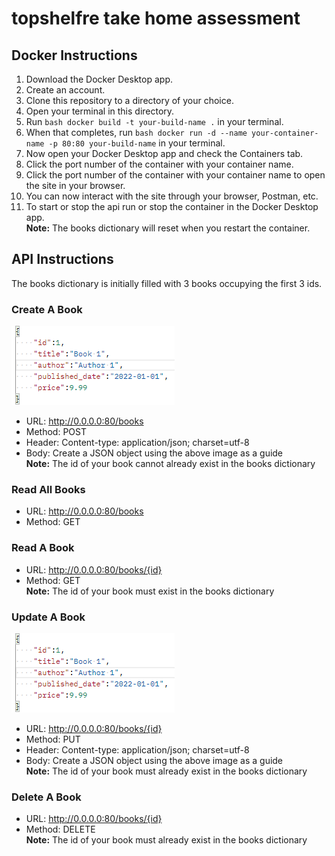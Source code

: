 # topshelfre take home assessment

## Docker Instructions
1. Download the Docker Desktop app.
2. Create an account.
3. Clone this repository to a directory of your choice.
4. Open your terminal in this directory.
5. Run ```bash docker build -t your-build-name .``` in your terminal.
6. When that completes, run ```bash docker run -d --name your-container-name -p 80:80 your-build-name``` in your terminal.
7. Now open your Docker Desktop app and check the Containers tab.
8. Click the port number of the container with your container name.
9. Click the port number of the container with your container name to open the site in your browser.
10. You can now interact with the site through your browser, Postman, etc.
11. To start or stop the api run or stop the container in the Docker Desktop app.<br>
**Note:** The books dictionary will reset when you restart the container.


## API Instructions
The books dictionary is initially filled with 3 books occupying the first 3 ids.

### Create A Book
![alt text](image.png)
* URL: http://0.0.0.0:80/books
* Method: POST
* Header: Content-type: application/json; charset=utf-8
* Body: Create a JSON object using the above image as a guide<br>
**Note:** The id of your book cannot already exist in the books dictionary

### Read All Books
* URL: http://0.0.0.0:80/books
* Method: GET

### Read A Book
* URL: http://0.0.0.0:80/books/{id}
* Method: GET<br>
**Note:** The id of your book must exist in the books dictionary

### Update A Book
![alt text](image.png)
* URL: http://0.0.0.0:80/books/{id}
* Method: PUT
* Header: Content-type: application/json; charset=utf-8
* Body: Create a JSON object using the above image as a guide<br>
**Note:** The id of your book must already exist in the books dictionary

### Delete A Book
* URL: http://0.0.0.0:80/books/{id}
* Method: DELETE<br>
**Note:** The id of your book must already exist in the books dictionary

